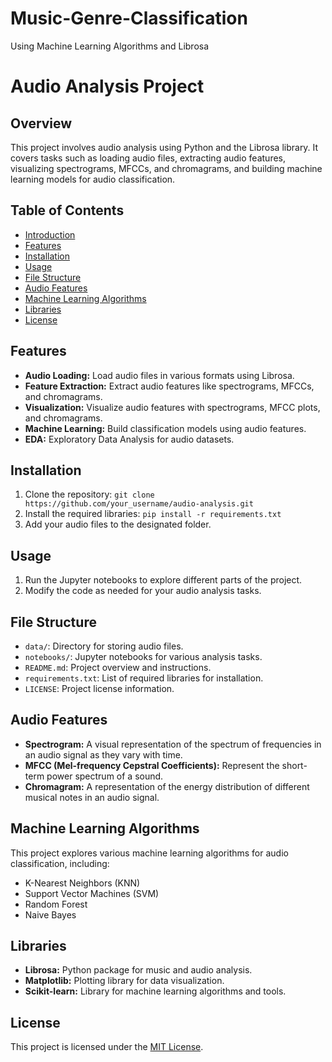 # Music-Genre-Classification
Using Machine Learning Algorithms and Librosa
# Audio Analysis Project

## Overview
This project involves audio analysis using Python and the Librosa library. It covers tasks such as loading audio files, extracting audio features, visualizing spectrograms, MFCCs, and chromagrams, and building machine learning models for audio classification.

## Table of Contents
- [Introduction](#audio-analysis-project)
- [Features](#features)
- [Installation](#installation)
- [Usage](#usage)
- [File Structure](#file-structure)
- [Audio Features](#audio-features)
- [Machine Learning Algorithms](#machine-learning-algorithms)
- [Libraries](#libraries)
- [License](#license)

## Features
- **Audio Loading:** Load audio files in various formats using Librosa.
- **Feature Extraction:** Extract audio features like spectrograms, MFCCs, and chromagrams.
- **Visualization:** Visualize audio features with spectrograms, MFCC plots, and chromagrams.
- **Machine Learning:** Build classification models using audio features.
- **EDA:** Exploratory Data Analysis for audio datasets.

## Installation
1. Clone the repository: `git clone https://github.com/your_username/audio-analysis.git`
2. Install the required libraries: `pip install -r requirements.txt`
3. Add your audio files to the designated folder.

## Usage
1. Run the Jupyter notebooks to explore different parts of the project.
2. Modify the code as needed for your audio analysis tasks.

## File Structure
- `data/`: Directory for storing audio files.
- `notebooks/`: Jupyter notebooks for various analysis tasks.
- `README.md`: Project overview and instructions.
- `requirements.txt`: List of required libraries for installation.
- `LICENSE`: Project license information.

## Audio Features
- **Spectrogram:** A visual representation of the spectrum of frequencies in an audio signal as they vary with time.
- **MFCC (Mel-frequency Cepstral Coefficients):** Represent the short-term power spectrum of a sound.
- **Chromagram:** A representation of the energy distribution of different musical notes in an audio signal.

## Machine Learning Algorithms
This project explores various machine learning algorithms for audio classification, including:
- K-Nearest Neighbors (KNN)
- Support Vector Machines (SVM)
- Random Forest
- Naive Bayes

## Libraries
- **Librosa:** Python package for music and audio analysis.
- **Matplotlib:** Plotting library for data visualization.
- **Scikit-learn:** Library for machine learning algorithms and tools.

## License
This project is licensed under the [MIT License](LICENSE).

